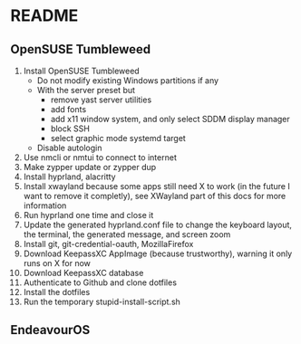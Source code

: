 # README

## OpenSUSE Tumbleweed

1) Install OpenSUSE Tumbleweed
    - Do not modify existing Windows partitions if any
    - With the server preset but
      - remove yast server utilities
      - add fonts
      - add x11 window system, and only select SDDM display manager
      - block SSH
      - select graphic mode systemd target
    - Disable autologin
2) Use nmcli or nmtui to connect to internet
3) Make zypper update or zypper dup
4) Install hyprland, alacritty
5) Install xwayland because some apps still need X to work (in the future I want to remove it completly), see XWayland part of this docs for more information
6) Run hyprland one time and close it
7) Update the generated hyprland.conf file to change the keyboard layout, the terminal, the generated message, and screen zoom
8) Install git, git-credential-oauth, MozillaFirefox
9) Download KeepassXC AppImage (because trustworthy), warning it only runs on X for now
10) Download KeepassXC database
11) Authenticate to Github and clone dotfiles
12) Install the dotfiles
13) Run the temporary stupid-install-script.sh

## EndeavourOS

